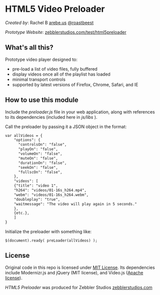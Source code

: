 HTML5 Video Preloader
======================

*Created by*: Rachel B [arebe.us](http://arebe.us) [@roastbeest](http://www.twitter.com/roastbeest)

*Prototype Website*: [zebblerstudios.com/test/html5preloader](http://zebblerstudios.com/test/html5preloader)

What's all this?
----------------

Prototype video player designed to:

* pre-load a list of video files, fully buffered
* display videos once all of the playlist has loaded
* minimal transport controls
* supported by latest versions of Firefox, Chrome, Safari, and IE

How to use this module
----------------------
Include the *preloader.js* file in your web application, along with references to its dependencies (included here in *js/libs* ). 

Call the preloader by passing it a JSON object in the format:

``` html
var allVideos = {
    "options": {
      "controlsOn": "false",
      "playOn": "false",
      "volumeOn": "false",
      "muteOn": "false",
      "durationOn": "false",
      "seekOn": "false",
      "fullscOn": "false",
    },
    "videos": [
    {"title": "video 1",
    "h264": "videos/01-16s_h264.mp4",
    "webm": "videos/01-16s_h264.webm",
    "doubleplay": "true",
    "waitmessage": "The video will play again in 5 seconds."
    },
    {etc.},
    ]
}

```

Initialize the preloader with something like: 

`$(document).ready( preLoader(allVideos) );`


License
-------
Original code in this repo is licensed under [MIT License](https://opensource.org/licenses/MIT). Its dependencies include Modernizr.js and jQuery (MIT license), and Video.js ([Apache license](https://github.com/videojs/video.js/blob/stable/LICENSE)).

*HTML5 Preloader* was produced for Zebbler Studios [zebblerstudios.com](http://zebblerstudios.com/)